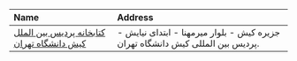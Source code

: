 | Name                                                                  | Address                                                                        |
|:----------------------------------------------------------------------|:-------------------------------------------------------------------------------|
| [کتابخانه پردیس بین الملل كیش دانشگاه تهران](http://kishlib.ut.ac.ir) | جزيره كيش - بلوار ميرمهنا - ابتدای نيايش - پرديس بين المللی كيش دانشگاه تهران. |